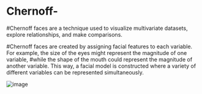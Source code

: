 # Chernoff-

#Chernoff faces are a technique used to visualize multivariate datasets, explore relationships, and make comparisons.

#Chernoff faces are created by assigning facial features to each variable. For example, the size of the eyes might represent the magnitude of one variable, 
#while the shape of the mouth could represent the magnitude of another variable. This way, a facial model is constructed where a variety of different variables can be represented simultaneously.

![image](https://github.com/ilaydacelikk/Chernoff-/assets/139812573/957bde16-ee3f-47b7-ad2d-3150cd0452b1)
